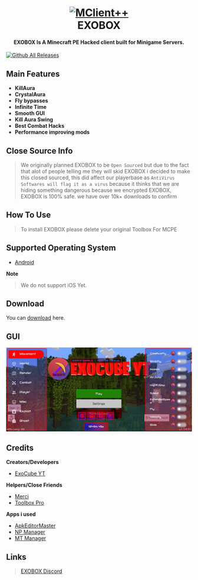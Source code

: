 
<h1 align="center">
  <br>
  <a href="https://www.youtube.com/c/ExoCubeYT"><img src="https://cdn.discordapp.com/attachments/827104610355380224/1054716733480521738/icon.png" alt="MClient++" width="200"></a>
  <br>
  EXOBOX
  <br>
</h1>

<h4 align="center">EXOBOX Is A Minecraft PE Hacked client built for Minigame Servers</a>.</h4>

[![Github All Releases](https://img.shields.io/github/downloads/ExoCubeYT/EXOBOX/total.svg)]()

## Main Features

* **KillAura**
* **CrystalAura**
* **Fly bypasses**
* **Infinite Time**
* **Smooth GUI**
* **Kill Aura Swing**
* **Best Combat Hacks**
* **Performance improving mods**

## Close Source Info
> We originally planned EXOBOX to be ```Open Sourced``` but due to the fact that alot of people telling me they will skid EXOBOX
i decided to make this closed sourced, this did affect our playerbase as ```AntiVirus Softwares will flag it as a virus``` because it thinks that we are hiding something dangerous because we encrypted EXOBOX, EXOBOX is 100% safe. we have over 10k+ downloads to confirm

## How To Use

> To install EXOBOX please delete your original Toolbox For MCPE

## Supported Operating System

- [Android](https://www.android.com/intl/en_ph/)

**Note**
> We do not support iOS Yet.

## Download

You can [download](https://github.com/ExoCubeYT/EXOBOX/releases) here.

## GUI
![](gui.jpg)
## Credits

**Creators/Developers**

- [ExoCube YT](https://www.youtube.com/c/ExoCubeYT)


**Helpers/Close Friends**
- [Merci](https://www.youtube.com/channel/UC_6BCq6s3Kz50Wynr753_UA)
- [Toolbox Pro](https://dsc.gg/tbpro)


**Apps i used**

- [ApkEditorMaster](https://www.mediafire.com/file/kret3hpauekxcvs/ApkEditorMaster.apk/file)
- [NP Manager](https://wwk.lanzoue.com/i5gx90fufe6b)
- [MT Manager](https://mtmanager.co/)



## Links

> [EXOBOX Discord](https://dsc.gg/exocube)

